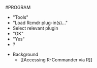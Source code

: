 #PROGRAM
- "Tools"
- "Load Rcmdr plug-in(s)..."
- Select relevant plugin
- "OK"
- "Yes"
- ?

* Background
	* [[Accessing R-Commander via R]]